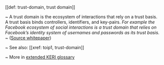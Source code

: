 [[def: trust-domain, trust domain]]

~ A trust domain is the ecosystem of interactions that rely on a trust basis. A trust basis binds controllers, identifiers, and key-pairs. _For example the Facebook ecosystem of social interactions is a trust domain that relies on Facebook’s identity system of usernames and passwords as its trust basis._  
~ ([Source whitepaper](https://github.com/SmithSamuelM/Papers/blob/master/whitepapers/KERI_WP_2.x.web.pdf))

~ See also: [[xref: toip1, trust-domain]]

~ More in <a href="https://weboftrust.github.io/WOT-terms/docs/glossary/trust-domain">extended KERI glossary</a>
